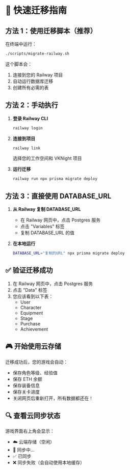 # 🚀 快速迁移指南

## 方法 1：使用迁移脚本（推荐）

在终端中运行：
```bash
./scripts/migrate-railway.sh
```

这个脚本会：
1. 连接到您的 Railway 项目
2. 自动运行数据库迁移
3. 创建所有必需的表

## 方法 2：手动执行

1. **登录 Railway CLI**
   ```bash
   railway login
   ```

2. **连接到项目**
   ```bash
   railway link
   ```
   选择您的工作空间和 VKNight 项目

3. **运行迁移**
   ```bash
   railway run npx prisma migrate deploy
   ```

## 方法 3：直接使用 DATABASE_URL

1. **从 Railway 复制 DATABASE_URL**
   - 在 Railway 网页中，点击 Postgres 服务
   - 点击 "Variables" 标签
   - 复制 DATABASE_URL 的值

2. **在本地运行**
   ```bash
   DATABASE_URL="复制的URL" npx prisma migrate deploy
   ```

## ✅ 验证迁移成功

1. 在 Railway 网页中，点击 Postgres 服务
2. 点击 "Data" 标签
3. 您应该看到以下表：
   - User
   - Character
   - Equipment
   - Stage
   - Purchase
   - Achievement

## 🎮 开始使用云存储

迁移成功后，您的游戏会自动：
- 保存角色等级、经验值
- 保存 ETH 余额
- 保存装备信息
- 保存关卡进度
- 关闭网页后重新打开，所有数据都还在！

## 🔍 查看云同步状态

游戏界面右上角会显示：
- ☁️ 云端存储（空闲）
- 🔄 同步中...
- ✅ 已同步
- ❌ 同步失败（会自动使用本地缓存）